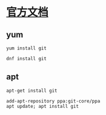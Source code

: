 # [官方文档](https://git-scm.com/download/linux)
## yum
```
yum install git

dnf install git
```

## apt
```
apt-get install git

add-apt-repository ppa:git-core/ppa
apt update; apt install git
```